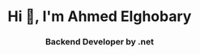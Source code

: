 <h1 align="center">Hi 👋, I'm Ahmed Elghobary</h1>
<h3 align="center">Backend Developer by .net</h3>
